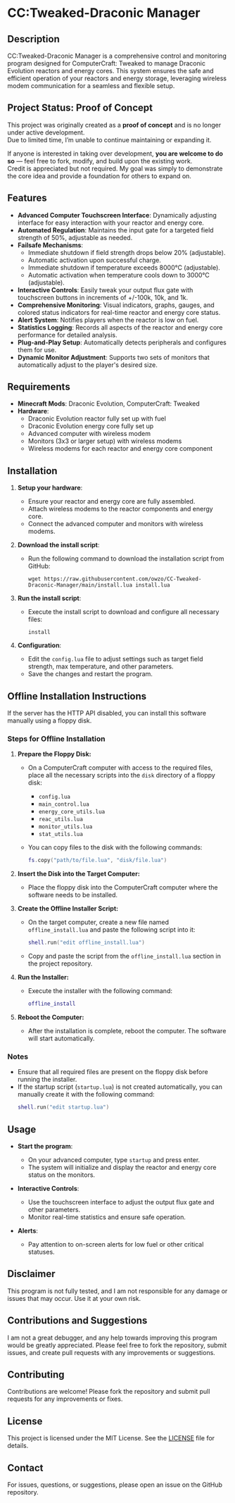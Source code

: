 # CC:Tweaked-Draconic Manager

## Description

CC:Tweaked-Draconic Manager is a comprehensive control and monitoring program designed for ComputerCraft: Tweaked to manage Draconic Evolution reactors and energy cores. This system ensures the safe and efficient operation of your reactors and energy storage, leveraging wireless modem communication for a seamless and flexible setup.

## Project Status: Proof of Concept

This project was originally created as a **proof of concept** and is no longer under active development.  
Due to limited time, I’m unable to continue maintaining or expanding it.  

If anyone is interested in taking over development, **you are welcome to do so** — feel free to fork, modify, and build upon the existing work.  
Credit is appreciated but not required. My goal was simply to demonstrate the core idea and provide a foundation for others to expand on.

## Features

- **Advanced Computer Touchscreen Interface**: Dynamically adjusting interface for easy interaction with your reactor and energy core.
- **Automated Regulation**: Maintains the input gate for a targeted field strength of 50%, adjustable as needed.
- **Failsafe Mechanisms**:
  - Immediate shutdown if field strength drops below 20% (adjustable).
  - Automatic activation upon successful charge.
  - Immediate shutdown if temperature exceeds 8000°C (adjustable).
  - Automatic activation when temperature cools down to 3000°C (adjustable).
- **Interactive Controls**: Easily tweak your output flux gate with touchscreen buttons in increments of +/-100k, 10k, and 1k.
- **Comprehensive Monitoring**: Visual indicators, graphs, gauges, and colored status indicators for real-time reactor and energy core status.
- **Alert System**: Notifies players when the reactor is low on fuel.
- **Statistics Logging**: Records all aspects of the reactor and energy core performance for detailed analysis.
- **Plug-and-Play Setup**: Automatically detects peripherals and configures them for use.
- **Dynamic Monitor Adjustment**: Supports two sets of monitors that automatically adjust to the player's desired size.

## Requirements

- **Minecraft Mods**: Draconic Evolution, ComputerCraft: Tweaked
- **Hardware**:
  - Draconic Evolution reactor fully set up with fuel
  - Draconic Evolution energy core fully set up
  - Advanced computer with wireless modem
  - Monitors (3x3 or larger setup) with wireless modems
  - Wireless modems for each reactor and energy core component

## Installation

1. **Setup your hardware**:
   - Ensure your reactor and energy core are fully assembled.
   - Attach wireless modems to the reactor components and energy core.
   - Connect the advanced computer and monitors with wireless modems.

2. **Download the install script**:
   - Run the following command to download the installation script from GitHub:
     ```shell
     wget https://raw.githubusercontent.com/owzo/CC-Tweaked-Draconic-Manager/main/install.lua install.lua
     ```

3. **Run the install script**:
   - Execute the install script to download and configure all necessary files:
     ```shell
     install
     ```

4. **Configuration**:
   - Edit the `config.lua` file to adjust settings such as target field strength, max temperature, and other parameters.
   - Save the changes and restart the program.

## Offline Installation Instructions

If the server has the HTTP API disabled, you can install this software manually using a floppy disk.

### Steps for Offline Installation

1. **Prepare the Floppy Disk:**
   - On a ComputerCraft computer with access to the required files, place all the necessary scripts into the `disk` directory of a floppy disk:
     - `config.lua`
     - `main_control.lua`
     - `energy_core_utils.lua`
     - `reac_utils.lua`
     - `monitor_utils.lua`
     - `stat_utils.lua`

   - You can copy files to the disk with the following commands:
     ```lua
     fs.copy("path/to/file.lua", "disk/file.lua")
     ```

2. **Insert the Disk into the Target Computer:**
   - Place the floppy disk into the ComputerCraft computer where the software needs to be installed.

3. **Create the Offline Installer Script:**
   - On the target computer, create a new file named `offline_install.lua` and paste the following script into it:
     ```lua
     shell.run("edit offline_install.lua")
     ```
   - Copy and paste the script from the `offline_install.lua` section in the project repository.

4. **Run the Installer:**
   - Execute the installer with the following command:
     ```lua
     offline_install
     ```

5. **Reboot the Computer:**
   - After the installation is complete, reboot the computer. The software will start automatically.

### Notes
- Ensure that all required files are present on the floppy disk before running the installer.
- If the startup script (`startup.lua`) is not created automatically, you can manually create it with the following command:
  ```lua
  shell.run("edit startup.lua")
  ```

## Usage

- **Start the program**:
  - On your advanced computer, type `startup` and press enter.
  - The system will initialize and display the reactor and energy core status on the monitors.

- **Interactive Controls**:
  - Use the touchscreen interface to adjust the output flux gate and other parameters.
  - Monitor real-time statistics and ensure safe operation.

- **Alerts**:
  - Pay attention to on-screen alerts for low fuel or other critical statuses.

## Disclaimer

This program is not fully tested, and I am not responsible for any damage or issues that may occur. Use it at your own risk.

## Contributions and Suggestions

I am not a great debugger, and any help towards improving this program would be greatly appreciated. Please feel free to fork the repository, submit issues, and create pull requests with any improvements or suggestions.

## Contributing

Contributions are welcome! Please fork the repository and submit pull requests for any improvements or fixes.

## License

This project is licensed under the MIT License. See the [LICENSE](LICENSE) file for details.

## Contact

For issues, questions, or suggestions, please open an issue on the GitHub repository.
